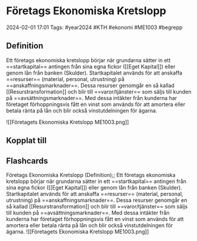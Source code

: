 # Företags Ekonomiska Kretslopp

2024-02-01 17:01
Tags: #year2024 #KTH #ekonomi #ME1003 #begrepp

## Definition

Ett företags ekonomiska kretslopp börjar när grundarna sätter in ett ==startkapital== antingen från sina egna fickor ([[Eget Kapital]]) eller genom lån från banken (Skulder). Startkapitalet används för att anskaffa ==resurser== (material, personal, utrustning) på ==anskaffningsmarknader==. Dessa resurser genomgår en så kallad [[Resurstransformation]] och blir till ==varor/tjänster== som säljs till kunden på ==avsättningsmarknader==. Med dessa intäkter från kunderna har företaget förhoppningsvis fått en vinst som används för att amortera eller betala ränta på lån och blir också vinstutdelningen för ägarna.

![[Företagets Ekonomiska Kretslopp ME1003.png]]

## Kopplat till

## Flashcards

Företags Ekonomiska Kretslopp (Definition);; Ett företags ekonomiska kretslopp börjar när grundarna sätter in ett ==startkapital== antingen från sina egna fickor ([[Eget Kapital]]) eller genom lån från banken (Skulder). Startkapitalet används för att anskaffa ==resurser== (material, personal, utrustning) på ==anskaffningsmarknader==. Dessa resurser genomgår en så kallad [[Resurstransformation]] och blir till ==varor/tjänster== som säljs till kunden på ==avsättningsmarknader==. Med dessa intäkter från kunderna har företaget förhoppningsvis fått en vinst som används för att amortera eller betala ränta på lån och blir också vinstutdelningen för ägarna. ![[Företagets Ekonomiska Kretslopp ME1003.png]]
<!--SR:!2024-02-20,12,270-->
